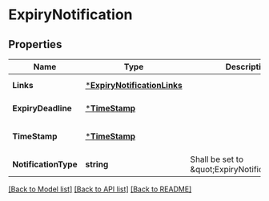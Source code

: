 # ExpiryNotification

## Properties
Name | Type | Description | Notes
------------ | ------------- | ------------- | -------------
**Links** | [***ExpiryNotificationLinks**](ExpiryNotification__links.md) |  | [default to null]
**ExpiryDeadline** | [***TimeStamp**](TimeStamp.md) |  | [default to null]
**TimeStamp** | [***TimeStamp**](TimeStamp.md) |  | [optional] [default to null]
**NotificationType** | **string** | Shall be set to \&quot;ExpiryNotification\&quot; | [default to null]

[[Back to Model list]](../README.md#documentation-for-models) [[Back to API list]](../README.md#documentation-for-api-endpoints) [[Back to README]](../README.md)


